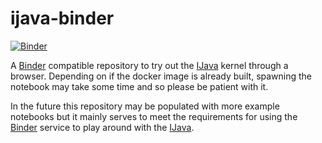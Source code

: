 # ijava-binder

[![Binder](https://mybinder.org/badge.svg)](https://mybinder.org/v2/gh/SpencerPark/ijava-binder/master?filepath=%2Fhome%2Fjovyan%2FHelloWorld.ipynb)

A [Binder](https://mybinder.org/) compatible repository to try out the [IJava](https://github.com/SpencerPark/IJava) kernel through a browser. Depending on if the docker image is already built, spawning the notebook may take some time and so please be patient with it.

In the future this repository may be populated with more example notebooks but it mainly serves to meet the requirements for using the [Binder](https://mybinder.org/) service to play around with the [IJava](https://github.com/SpencerPark/IJava).